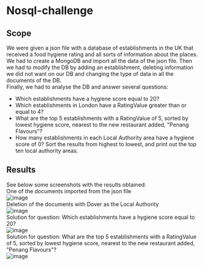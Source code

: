 # Nosql-challenge
## Scope  
We were given a json file with a database of establishments in the UK that received a food hygiene rating and all sorts of information about the places.  
We had to create a MongoDB and import all the data of the json file. Then we had to modify the DB by adding an establishment, deleting information we did not want on our DB and changing the type of data in all the documents of the DB.  
Finally, we had to analyse the DB and answer several questions:
- Which establishments have a hygiene score equal to 20?
- Which establishments in London have a RatingValue greater than or equal to 4?
- What are the top 5 establishments with a RatingValue of 5, sorted by lowest hygiene score, nearest to the new restaurant added, "Penang Flavours"?
- How many establishments in each Local Authority area have a hygiene score of 0? Sort the results from highest to lowest, and print out the top ten local authority areas.
## Results  
See below some screenshots with the results obtained:  
One of the documents imported from the json file  
![image](https://github.com/JulianRavelo/Nosql-challenge/assets/132871396/d8ea0bb6-d119-4776-ada8-e819e8f90f6f)  
Deletion of the documents with Dover as the Local Authority  
![image](https://github.com/JulianRavelo/Nosql-challenge/assets/132871396/451f8fab-3e39-4bc0-9a5f-59cd5912dd8e)  
Solution for question: Which establishments have a hygiene score equal to 20?  
![image](https://github.com/JulianRavelo/Nosql-challenge/assets/132871396/badc77bc-fc6b-49e6-82b2-c5480107a5ea)  
Solution for question: What are the top 5 establishments with a RatingValue of 5, sorted by lowest hygiene score, nearest to the new restaurant added, "Penang Flavours"?  
![image](https://github.com/JulianRavelo/Nosql-challenge/assets/132871396/1d42ac2d-26ed-4faf-8176-8401f2a7f40f)  
